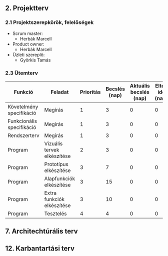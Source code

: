 ## 2. Projektterv

### 2.1 Projektszerepkörök, felelőségek
* Scrum master:
  -   Herbák Marcell 
* Product owner:
  -   Herbák Marcell 
* Üzleti szereplő:
  -  Györkis Tamás

### 2.3 Ütemterv
|Funkció                  | Feladat                   | Prioritás | Becslés (nap) | Aktuális becslés (nap) | Eltelt idő (nap) | Határidő (nap) |
|-------------------------|---------------------------|-----------|---------------|------------------------|------------------|---------------------|
|Követelmény specifikáció |Megírás                    |         1 |             3 |                      0 |                0 |                   0 |
|Funkcionális specifikáció|Megírás                    |         1 |             3 |                      0 |                0 |                   0 |
|Rendszerterv             |Megírás                    |         1 |             3 |                      0 |                0 |                   0 |
|Program                  |Vizuális tervek elkészítése|         2 |             3 |                      0 |                0 |                   0 |
|Program                  |Prototípus elkészítése     |         3 |             7 |                      0 |                0 |                   0 |
|Program                  |Alapfunkciók elkészítése   |         3 |             15 |                      0 |                0 |                   0 |
|Program                  |Extra funkciók elkészítése |         3 |             10 |                      0 |                0 |                   0 |
|Program                  |Tesztelés                  |         4 |             4 |                      0 |                0 |                   0 |

## 7. Architechtúrális terv

## 12. Karbantartási terv

